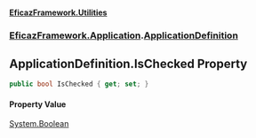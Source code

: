 #### [EficazFramework.Utilities](EficazFrameworkUtilities.md 'EficazFramework Utilities')
### [EficazFramework.Application](EficazFrameworkUtilities.md#EficazFramework.Application 'EficazFramework.Application').[ApplicationDefinition](EficazFramework.Application/ApplicationDefinition.md 'EficazFramework.Application.ApplicationDefinition')

## ApplicationDefinition.IsChecked Property

```csharp
public bool IsChecked { get; set; }
```

#### Property Value
[System.Boolean](https://docs.microsoft.com/en-us/dotnet/api/System.Boolean 'System.Boolean')